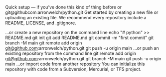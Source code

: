 Quick setup — if you’ve done this kind of thing before
or	
git@githubcom:arronwelch/python.git
Get started by creating a new file or uploading an existing file. We recommend every repository include a README, LICENSE, and .gitignore.

…or create a new repository on the command line
echo "# python" >> README.md
git init
git add README.md
git commit -m "first commit"
git branch -M main
git remote add origin git@github.com:arronwelch/python.git
git push -u origin main
…or push an existing repository from the command line
git remote add origin git@github.com:arronwelch/python.git
git branch -M main
git push -u origin main
…or import code from another repository
You can initialize this repository with code from a Subversion, Mercurial, or TFS project.